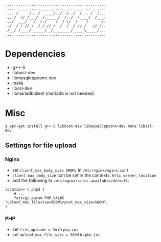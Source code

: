 ```
..............................................
..... ______...._______...___...___.... ___...
.... /     /.../  ____/../  /../  /... /  /...
... /  // /___/  /._____/  /../  /____/  /___.
.../  ___/   /  /./    /  / \/  /    /      /.
../  / / // /  /_/_// /  /  /  / //_/   // /..
./__/ /____/______/__/________/_____\_____/...
..............................................
```

# Dependencies
 * g++-5
 * libbost-dev
 * libmysqlcppconn-dev
 * make
 * libssl-dev
 * libmariadbclient (mariadb is not needed)

# Misc
```$ apt-get install g++-5 libbost-dev libmysqlcppconn-dev make libssl-dev```

## Settings for file upload

### Nginx
 * set `client_max_body_size 500M;` in `/etc/nginx/nginx.conf`
 * `client_max_body_size` can be set in the contexts: `http`, `server`, `location`
 * add the following to `/etc/nginx/sites-available/default`:
```
location~ \.php$ {
	# ...
	fastcgi_param PHP_VALUE "upload_max_filesize=500M\npost_max_size=500M";
}
```

### PHP
 * set `file_uploads = On` in `php.ini`
 * set `upload_max_file_size = 500M` in `php.ini`
